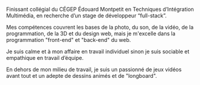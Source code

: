 Finissant collégial du CÉGEP Édouard Montpetit en Techniques d’Intégration Multimédia, en recherche d’un stage de développeur “full-stack”.

Mes compétences couvrent les bases de la photo, du son, de la vidéo, de la programmation, de la 3D et du design web, mais je m'excelle dans la programmation "front-end" et "back-end" du web.

Je suis calme et à mon affaire en travail individuel sinon je suis sociable et empathique en travail d’équipe.

En dehors de mon milieu de travail, je suis un passionné de jeux vidéos avant tout et un adepte de dessins animés et de "longboard".
